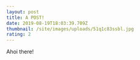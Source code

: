```yaml
---
layout: post
title: A POST!
date: 2019-08-19T18:03:39.709Z
thumbnail: /site/images/uploads/51q1c83ssbl.jpg
rating: 2
---
```

Ahoi there!
